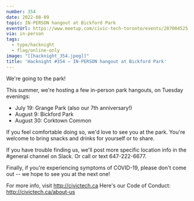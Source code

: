 ```yaml
---
number: 354
date: 2022-08-09
topic: IN-PERSON hangout at Bickford Park
eventUrl: https://www.meetup.com/civic-tech-toronto/events/287004525
via: in-person
tags:
  - type/hacknight
  - flag/online-only
image: "[[hacknight_354.jpeg]]"
title: 'Hacknight #354 – IN-PERSON hangout at Bickford Park'
---
```


We're going to the park!

This summer, we're hosting a few in-person park hangouts, on Tuesday evenings:

* July 19: Grange Park (also our 7th anniversary!)
* August 9: Bickford Park
* August 30: Corktown Common

If you feel comfortable doing so, we'd love to see you at the park. You're welcome to bring snacks and drinks for yourself or to share.

If you have trouble finding us, we'll post more specific location info in the \#general channel on Slack. Or call or text 647-222-6677.

Finally, if you're experiencing symptoms of COVID-19, please don't come out -- we hope to see you at the next one!

For more info, visit http://civictech.ca
Here's our Code of Conduct: http://civictech.ca/about-us
